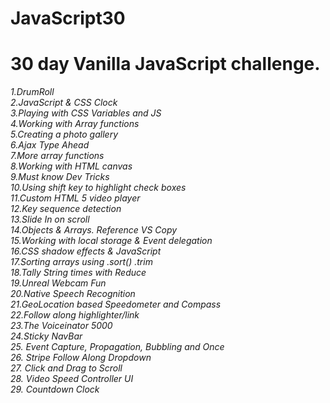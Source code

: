 # JavaScript30
# 30 day Vanilla JavaScript challenge.

*1.DrumRoll* <br>
*2.JavaScript & CSS Clock*  <br>
*3.Playing with CSS Variables and JS*  <br>
*4.Working with Array functions* <br>
*5.Creating a photo gallery* <br>
*6.Ajax Type Ahead* <br>
*7.More array functions* <br>
*8.Working with HTML canvas* <br>
*9.Must know Dev Tricks* <br>
*10.Using shift key to highlight check boxes* <br>
*11.Custom HTML 5 video player* <br>
*12.Key sequence detection* <br>
*13.Slide In on scroll* <br>
*14.Objects & Arrays. Reference VS Copy* <br>
*15.Working with local storage & Event delegation* <br>
*16.CSS shadow effects & JavaScript* <br>
*17.Sorting arrays using .sort() .trim* <br>
*18.Tally String times with Reduce* <br>
*19.Unreal Webcam Fun* <br>
*20.Native Speech Recognition* <br>
*21.GeoLocation based Speedometer and Compass* <br>
*22.Follow along highlighter/link* <br>
*23.The Voiceinator 5000* <br>
*24.Sticky NavBar* <br>
*25. Event Capture, Propagation, Bubbling and Once* <br>
*26. Stripe Follow Along Dropdown* <br>
*27. Click and Drag to Scroll* <br>
*28. Video Speed Controller UI* <br>
*29. Countdown Clock* <br>
